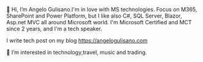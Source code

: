 👋 Hi, I’m Angelo Gulisano.I'm in love with MS technologies. Focus on M365, SharePoint and Power Platform, but I like also C#, SQL Server, Blazor, Asp.net MVC all around
Microsoft world.
I'm Microsoft Certified and MCT since 2 years, and I'm a tech speaker.

I write tech post on my blog https://angelogulisano.com 

👀 I’m interested in technology,travel, music and trading.

